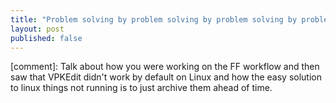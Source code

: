 ```yaml
---
title: "Problem solving by problem solving by problem solving by problem solving: Workflow⁴"
layout: post
published: false
---
```


[comment]: Talk about how you were working on the FF workflow and then saw that VPKEdit didn't work by default on Linux and how the easy solution to linux things not running is to just archive them ahead of time.